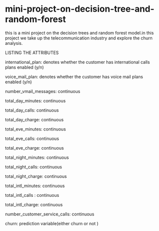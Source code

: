 # mini-project-on-decision-tree-and-random-forest

this is a mini project on the decision trees and random forest model.in this project we take up the telecommunication industry and explore the churn analysis.

LISTING THE ATTRIBUTES

international_plan: denotes whether the customer has international calls plans enabled (y/n)

voice_mail_plan: denotes whether the customer has voice mail plans enabled (y/n)   

number_vmail_messages: continuous       

total_day_minutes: continuous

total_day_calls: continuous               

total_day_charge: continuous

total_eve_minutes: continuous 

total_eve_calls: continuous

total_eve_charge: continuous              

total_night_minutes: continuous

total_night_calls: continuous             

total_night_charge: continuous

total_intl_minutes: continuous

total_intl_calls : continuous 

total_intl_charge: continuous

number_customer_service_calls: continuous

churn: prediction variable(either churn or not )
